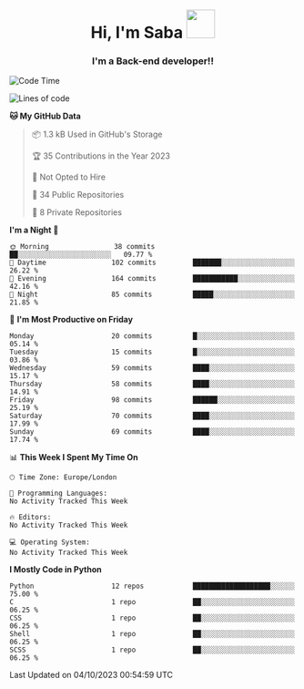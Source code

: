 <h1 align="center">Hi, I'm Saba <img src="https://media.giphy.com/media/EdB2g3VFDoKs57oe1w/giphy.gif" width="50"></h1>
<h3 align="center">I'm a Back-end developer!!</h3>

<!--START_SECTION:waka-->
![Code Time](http://img.shields.io/badge/Code%20Time-776%20hrs%2030%20mins-blue)

![Lines of code](https://img.shields.io/badge/From%20Hello%20World%20I%27ve%20Written-53.7%20thousand%20lines%20of%20code-blue)

**🐱 My GitHub Data** 

> 📦 1.3 kB Used in GitHub's Storage 
 > 
> 🏆 35 Contributions in the Year 2023
 > 
> 🚫 Not Opted to Hire
 > 
> 📜 34 Public Repositories 
 > 
> 🔑 8 Private Repositories 
 > 
**I'm a Night 🦉** 

```text
🌞 Morning                38 commits          ██░░░░░░░░░░░░░░░░░░░░░░░   09.77 % 
🌆 Daytime                102 commits         ███████░░░░░░░░░░░░░░░░░░   26.22 % 
🌃 Evening                164 commits         ███████████░░░░░░░░░░░░░░   42.16 % 
🌙 Night                  85 commits          █████░░░░░░░░░░░░░░░░░░░░   21.85 % 
```
📅 **I'm Most Productive on Friday** 

```text
Monday                   20 commits          █░░░░░░░░░░░░░░░░░░░░░░░░   05.14 % 
Tuesday                  15 commits          █░░░░░░░░░░░░░░░░░░░░░░░░   03.86 % 
Wednesday                59 commits          ████░░░░░░░░░░░░░░░░░░░░░   15.17 % 
Thursday                 58 commits          ████░░░░░░░░░░░░░░░░░░░░░   14.91 % 
Friday                   98 commits          ██████░░░░░░░░░░░░░░░░░░░   25.19 % 
Saturday                 70 commits          ████░░░░░░░░░░░░░░░░░░░░░   17.99 % 
Sunday                   69 commits          ████░░░░░░░░░░░░░░░░░░░░░   17.74 % 
```


📊 **This Week I Spent My Time On** 

```text
🕑︎ Time Zone: Europe/London

💬 Programming Languages: 
No Activity Tracked This Week

🔥 Editors: 
No Activity Tracked This Week

💻 Operating System: 
No Activity Tracked This Week
```

**I Mostly Code in Python** 

```text
Python                   12 repos            ███████████████████░░░░░░   75.00 % 
C                        1 repo              ██░░░░░░░░░░░░░░░░░░░░░░░   06.25 % 
CSS                      1 repo              ██░░░░░░░░░░░░░░░░░░░░░░░   06.25 % 
Shell                    1 repo              ██░░░░░░░░░░░░░░░░░░░░░░░   06.25 % 
SCSS                     1 repo              ██░░░░░░░░░░░░░░░░░░░░░░░   06.25 % 
```




 Last Updated on 04/10/2023 00:54:59 UTC
<!--END_SECTION:waka-->
